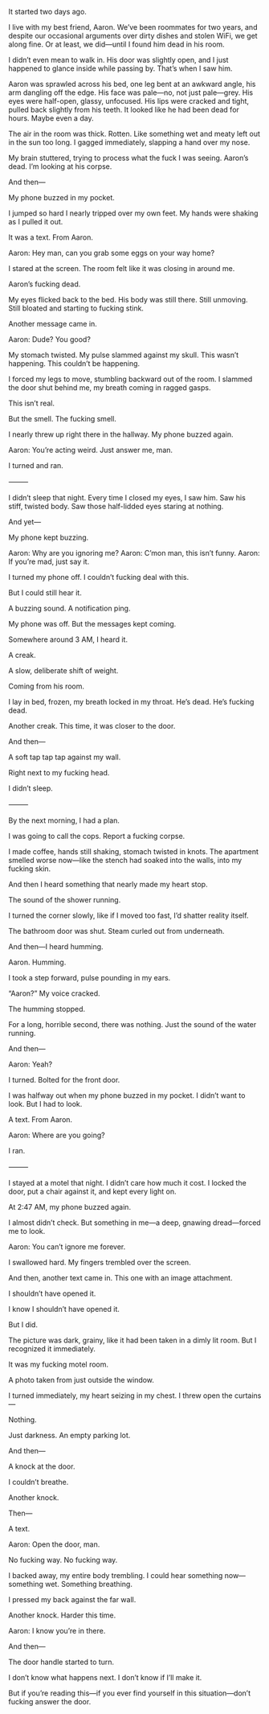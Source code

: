 It started two days ago.

I live with my best friend, Aaron. We’ve been roommates for two years, and despite our occasional arguments over dirty dishes and stolen WiFi, we get along fine. Or at least, we did—until I found him dead in his room.

I didn’t even mean to walk in. His door was slightly open, and I just happened to glance inside while passing by. That’s when I saw him.

Aaron was sprawled across his bed, one leg bent at an awkward angle, his arm dangling off the edge. His face was pale—no, not just pale—grey. His eyes were half-open, glassy, unfocused. His lips were cracked and tight, pulled back slightly from his teeth. It looked like he had been dead for hours. Maybe even a day.

The air in the room was thick. Rotten. Like something wet and meaty left out in the sun too long. I gagged immediately, slapping a hand over my nose.

My brain stuttered, trying to process what the fuck I was seeing. Aaron’s dead. I’m looking at his corpse.

And then—

My phone buzzed in my pocket.

I jumped so hard I nearly tripped over my own feet. My hands were shaking as I pulled it out.

It was a text. From Aaron.

Aaron: Hey man, can you grab some eggs on your way home?

I stared at the screen. The room felt like it was closing in around me.

Aaron’s fucking dead.

My eyes flicked back to the bed. His body was still there. Still unmoving. Still bloated and starting to fucking stink.

Another message came in.

Aaron: Dude? You good?

My stomach twisted. My pulse slammed against my skull. This wasn’t happening. This couldn’t be happening.

I forced my legs to move, stumbling backward out of the room. I slammed the door shut behind me, my breath coming in ragged gasps.

This isn’t real.

But the smell. The fucking smell.

I nearly threw up right there in the hallway. My phone buzzed again.

Aaron: You’re acting weird. Just answer me, man.

I turned and ran.

⸻

I didn’t sleep that night. Every time I closed my eyes, I saw him. Saw his stiff, twisted body. Saw those half-lidded eyes staring at nothing.

And yet—

My phone kept buzzing.

Aaron: Why are you ignoring me?
Aaron: C’mon man, this isn’t funny.
Aaron: If you’re mad, just say it.

I turned my phone off. I couldn’t fucking deal with this.

But I could still hear it.

A buzzing sound. A notification ping.

My phone was off. But the messages kept coming.

Somewhere around 3 AM, I heard it.

A creak.

A slow, deliberate shift of weight.

Coming from his room.

I lay in bed, frozen, my breath locked in my throat. He’s dead. He’s fucking dead.

Another creak. This time, it was closer to the door.

And then—

A soft tap tap tap against my wall.

Right next to my fucking head.

I didn’t sleep.

⸻

By the next morning, I had a plan.

I was going to call the cops. Report a fucking corpse.

I made coffee, hands still shaking, stomach twisted in knots. The apartment smelled worse now—like the stench had soaked into the walls, into my fucking skin.

And then I heard something that nearly made my heart stop.

The sound of the shower running.

I turned the corner slowly, like if I moved too fast, I’d shatter reality itself.

The bathroom door was shut. Steam curled out from underneath.

And then—I heard humming.

Aaron. Humming.

I took a step forward, pulse pounding in my ears.

“Aaron?” My voice cracked.

The humming stopped.

For a long, horrible second, there was nothing. Just the sound of the water running.

And then—

Aaron: Yeah?

I turned. Bolted for the front door.

I was halfway out when my phone buzzed in my pocket. I didn’t want to look. But I had to look.

A text. From Aaron.

Aaron: Where are you going?

I ran.

⸻

I stayed at a motel that night. I didn’t care how much it cost. I locked the door, put a chair against it, and kept every light on.

At 2:47 AM, my phone buzzed again.

I almost didn’t check. But something in me—a deep, gnawing dread—forced me to look.

Aaron: You can’t ignore me forever.

I swallowed hard. My fingers trembled over the screen.

And then, another text came in. This one with an image attachment.

I shouldn’t have opened it.

I know I shouldn’t have opened it.

But I did.

The picture was dark, grainy, like it had been taken in a dimly lit room. But I recognized it immediately.

It was my fucking motel room.

A photo taken from just outside the window.

I turned immediately, my heart seizing in my chest. I threw open the curtains—

Nothing.

Just darkness. An empty parking lot.

And then—

A knock at the door.

I couldn’t breathe.

Another knock.

Then—

A text.

Aaron: Open the door, man.

No fucking way. No fucking way.

I backed away, my entire body trembling. I could hear something now—something wet. Something breathing.

I pressed my back against the far wall.

Another knock. Harder this time.

Aaron: I know you’re in there.

And then—

The door handle started to turn.

I don’t know what happens next. I don’t know if I’ll make it.

But if you’re reading this—if you ever find yourself in this situation—don’t fucking answer the door.